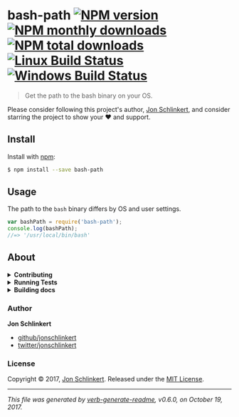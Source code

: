 # bash-path [![NPM version](https://img.shields.io/npm/v/bash-path.svg?style=flat)](https://www.npmjs.com/package/bash-path) [![NPM monthly downloads](https://img.shields.io/npm/dm/bash-path.svg?style=flat)](https://npmjs.org/package/bash-path) [![NPM total downloads](https://img.shields.io/npm/dt/bash-path.svg?style=flat)](https://npmjs.org/package/bash-path) [![Linux Build Status](https://img.shields.io/travis/jonschlinkert/bash-path.svg?style=flat&label=Travis)](https://travis-ci.org/jonschlinkert/bash-path) [![Windows Build Status](https://img.shields.io/appveyor/ci/jonschlinkert/bash-path.svg?style=flat&label=AppVeyor)](https://ci.appveyor.com/project/jonschlinkert/bash-path)

> Get the path to the bash binary on your OS.

Please consider following this project's author, [Jon Schlinkert](https://github.com/jonschlinkert), and consider starring the project to show your :heart: and support.

## Install

Install with [npm](https://www.npmjs.com/):

```sh
$ npm install --save bash-path
```

## Usage

The path to the `bash` binary differs by OS and user settings.

```js
var bashPath = require('bash-path');
console.log(bashPath);
//=> '/usr/local/bin/bash'
```

## About

<details>
<summary><strong>Contributing</strong></summary>

Pull requests and stars are always welcome. For bugs and feature requests, [please create an issue](../../issues/new).

Please read the [contributing guide](.github/contributing.md) for advice on opening issues, pull requests, and coding standards.

</details>

<details>
<summary><strong>Running Tests</strong></summary>

Running and reviewing unit tests is a great way to get familiarized with a library and its API. You can install dependencies and run tests with the following command:

```sh
$ npm install && npm test
```

</details>

<details>
<summary><strong>Building docs</strong></summary>

_(This project's readme.md is generated by [verb](https://github.com/verbose/verb-generate-readme), please don't edit the readme directly. Any changes to the readme must be made in the [.verb.md](.verb.md) readme template.)_

To generate the readme, run the following command:

```sh
$ npm install -g verbose/verb#dev verb-generate-readme && verb
```

</details>

### Author

**Jon Schlinkert**

* [github/jonschlinkert](https://github.com/jonschlinkert)
* [twitter/jonschlinkert](https://twitter.com/jonschlinkert)

### License

Copyright © 2017, [Jon Schlinkert](https://github.com/jonschlinkert).
Released under the [MIT License](LICENSE).

***

_This file was generated by [verb-generate-readme](https://github.com/verbose/verb-generate-readme), v0.6.0, on October 19, 2017._